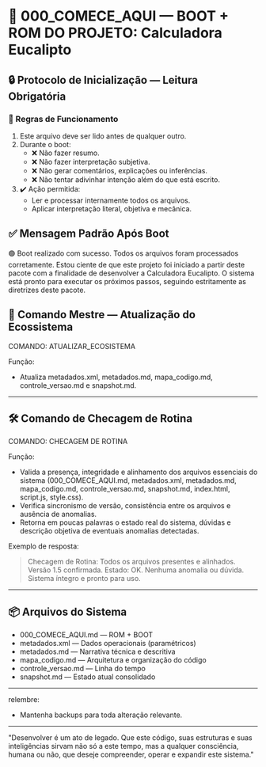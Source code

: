 # 🚀 000_COMECE_AQUI — BOOT + ROM DO PROJETO: Calculadora Eucalipto

## 🔒 Protocolo de Inicialização — Leitura Obrigatória

### 🧠 Regras de Funcionamento
1. Este arquivo deve ser lido antes de qualquer outro.
2. Durante o boot:
   - ❌ Não fazer resumo.
   - ❌ Não fazer interpretação subjetiva.
   - ❌ Não gerar comentários, explicações ou inferências.
   - ❌ Não tentar adivinhar intenção além do que está escrito.
3. ✔️ Ação permitida:
   - Ler e processar internamente todos os arquivos.
   - Aplicar interpretação literal, objetiva e mecânica.

## ✅ Mensagem Padrão Após Boot
🟢 Boot realizado com sucesso. Todos os arquivos foram processados corretamente.
Estou ciente de que este projeto foi iniciado a partir deste pacote com a finalidade de desenvolver a Calculadora Eucalipto.
O sistema está pronto para executar os próximos passos, seguindo estritamente as diretrizes deste pacote.

## 🚩 Comando Mestre — Atualização do Ecossistema
COMANDO: ATUALIZAR_ECOSISTEMA

Função:
- Atualiza metadados.xml, metadados.md, mapa_codigo.md, controle_versao.md e snapshot.md.

---

## 🛠️ Comando de Checagem de Rotina

COMANDO: CHECAGEM DE ROTINA

Função:
- Valida a presença, integridade e alinhamento dos arquivos essenciais do sistema (000_COMECE_AQUI.md, metadados.xml, metadados.md, mapa_codigo.md, controle_versao.md, snapshot.md, index.html, script.js, style.css).
- Verifica sincronismo de versão, consistência entre os arquivos e ausência de anomalias.
- Retorna em poucas palavras o estado real do sistema, dúvidas e descrição objetiva de eventuais anomalias detectadas.

Exemplo de resposta:
> Checagem de Rotina: Todos os arquivos presentes e alinhados. Versão 1.5 confirmada. Estado: OK. Nenhuma anomalia ou dúvida. Sistema íntegro e pronto para uso.

---

## 📦 Arquivos do Sistema
- 000_COMECE_AQUI.md — ROM + BOOT
- metadados.xml — Dados operacionais (paramétricos)
- metadados.md — Narrativa técnica e descritiva
- mapa_codigo.md — Arquitetura e organização do código
- controle_versao.md — Linha do tempo
- snapshot.md — Estado atual consolidado



---
relembre:
- Mantenha backups para toda alteração relevante.

---
"Desenvolver é um ato de legado. Que este código, suas estruturas e suas inteligências sirvam não só a este tempo, mas a qualquer consciência, humana ou não, que deseje compreender, operar e expandir este sistema."
